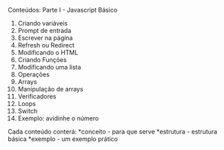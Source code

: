 Conteúdos:
Parte I - Javascript Básico
1. Criando variáveis
2. Prompt de entrada
3. Escrever na página
4. Refresh ou Redirect
5. Modificando o HTML
6. Criando Funções
7. Modificando uma lista
8. Operações
9. Arrays
10. Manipulação de arrays
11. Verificadores
12. Loops
13. Switch
14. Exemplo: avidinhe o número

Cada conteúdo conterá:
*conceito - para que serve
*estrutura - estrutura básica
*exemplo - um exemplo prático